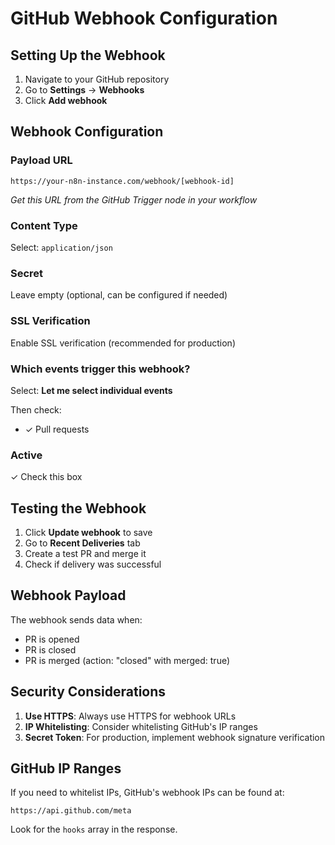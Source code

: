 # GitHub Webhook Configuration

## Setting Up the Webhook

1. Navigate to your GitHub repository
2. Go to **Settings** → **Webhooks**
3. Click **Add webhook**

## Webhook Configuration

### Payload URL
```
https://your-n8n-instance.com/webhook/[webhook-id]
```
*Get this URL from the GitHub Trigger node in your workflow*

### Content Type
Select: `application/json`

### Secret
Leave empty (optional, can be configured if needed)

### SSL Verification
Enable SSL verification (recommended for production)

### Which events trigger this webhook?
Select: **Let me select individual events**

Then check:
- ✓ Pull requests

### Active
✓ Check this box

## Testing the Webhook

1. Click **Update webhook** to save
2. Go to **Recent Deliveries** tab
3. Create a test PR and merge it
4. Check if delivery was successful

## Webhook Payload

The webhook sends data when:
- PR is opened
- PR is closed
- PR is merged (action: "closed" with merged: true)

## Security Considerations

1. **Use HTTPS**: Always use HTTPS for webhook URLs
2. **IP Whitelisting**: Consider whitelisting GitHub's IP ranges
3. **Secret Token**: For production, implement webhook signature verification

## GitHub IP Ranges

If you need to whitelist IPs, GitHub's webhook IPs can be found at:
```
https://api.github.com/meta
```

Look for the `hooks` array in the response.
